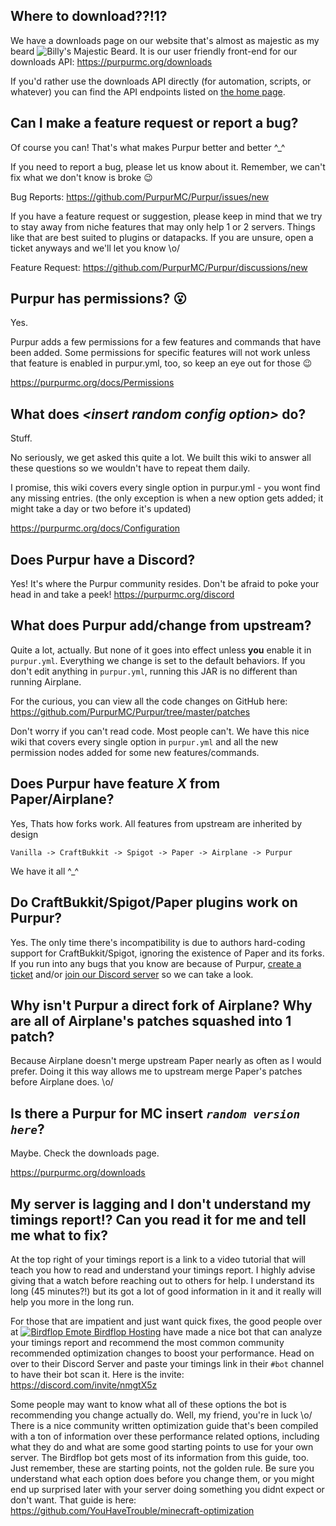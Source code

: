 ## Where to download??!1?

We have a downloads page on our website that's almost as majestic as my beard ![Billy's Majestic Beard](https://cdn.discordapp.com/emojis/768978823655063602.png?size=16). It is our user friendly front-end for our downloads API: https://purpurmc.org/downloads

If you'd rather use the downloads API directly (for automation, scripts, or whatever) you can find the API endpoints listed on [the home page](https://purpurmc.org/docs/#Downloads).

## Can I make a feature request or report a bug?

Of course you can! That's what makes Purpur better and better ^_^

If you need to report a bug, please let us know about it. Remember, we can't fix what we don't know is broke :wink:

Bug Reports: https://github.com/PurpurMC/Purpur/issues/new

If you have a feature request or suggestion, please keep in mind that we try to stay away from niche features that may only help 1 or 2 servers. Things like that are best suited to plugins or datapacks. If you are unsure, open a ticket anyways and we'll let you know \o/

Feature Request: https://github.com/PurpurMC/Purpur/discussions/new

## Purpur has permissions? :open_mouth:

Yes.

Purpur adds a few permissions for a few features and commands that have been added. Some permissions for specific features will not work unless that feature is enabled in purpur.yml, too, so keep an eye out for those :wink:

https://purpurmc.org/docs/Permissions

## What does *&lt;insert random config option>* do?

Stuff.

No seriously, we get asked this quite a lot. We built this wiki to answer all these questions so we wouldn't have to repeat them daily.

I promise, this wiki covers every single option in purpur.yml - you wont find any missing entries. (the only exception is when a new option gets added; it might take a day or two before it's updated)

https://purpurmc.org/docs/Configuration

## Does Purpur have a Discord?

Yes! It's where the Purpur community resides. Don't be afraid to poke your head in and take a peek! https://purpurmc.org/discord

## What does Purpur add/change from upstream?

Quite a lot, actually. But none of it goes into effect unless **you** enable it in `purpur.yml`. Everything we change is set to the default behaviors. If you don't edit anything in `purpur.yml`, running this JAR is no different than running Airplane.

For the curious, you can view all the code changes on GitHub here: https://github.com/PurpurMC/Purpur/tree/master/patches

Don't worry if you can't read code. Most people can't. We have this nice wiki that covers every single option in `purpur.yml` and all the new permission nodes added for some new features/commands.

## Does Purpur have feature *X* from Paper/Airplane?

Yes, Thats how forks work. All features from upstream are inherited by design

`Vanilla -> CraftBukkit -> Spigot -> Paper -> Airplane -> Purpur`

We have it all ^_^

## Do CraftBukkit/Spigot/Paper plugins work on Purpur?

Yes. The only time there's incompatibility is due to authors hard-coding support for CraftBukkit/Spigot, ignoring the existence of Paper and its forks. If you run into any bugs that you know are because of Purpur, [create a ticket](https://github.com/PurpurMC/Purpur/issues/new) and/or [join our Discord server](https://purpurmc.org/discord) so we can take a look.

## Why isn't Purpur a direct fork of Airplane? Why are all of Airplane's patches squashed into 1 patch?

Because Airplane doesn't merge upstream Paper nearly as often as I would prefer. Doing it this way allows me to upstream merge Paper's patches before Airplane does. \o/

## Is there a Purpur for MC insert _`random version here`_?
Maybe. Check the downloads page.

https://purpurmc.org/downloads

## My server is lagging and I don't understand my timings report!? Can you read it for me and tell me what to fix?

At the top right of your timings report is a link to a video tutorial that will teach you how to read and understand your timings report. I highly advise giving that a watch before reaching out to others for help. I understand its long (45 minutes?!) but its got a lot of good information in it and it really will help you more in the long run.

For those that are impatient and just want quick fixes, the good people over at [![Birdflop Emote](https://cdn.discordapp.com/emojis/799601349095587840.png?size=16) Birdflop Hosting](https://discord.com/invite/nmgtX5z) have made a nice bot that can analyze your timings report and recommend the most common community recommended optimization changes to boost your performance. Head on over to their Discord Server and paste your timings link in their `#bot` channel to have their bot scan it. Here is the invite: https://discord.com/invite/nmgtX5z

Some people may want to know what all of these options the bot is recommending you change actually do. Well, my friend, you're in luck \o/ There is a nice community written optimization guide that's been compiled with a ton of information over these performance related options, including what they do and what are some good starting points to use for your own server. The Birdflop bot gets most of its information from this guide, too. Just remember, these are starting points, not the golden rule. Be sure you understand what each option does before you change them, or you might end up surprised later with your server doing something you didnt expect or don't want. That guide is here: https://github.com/YouHaveTrouble/minecraft-optimization
